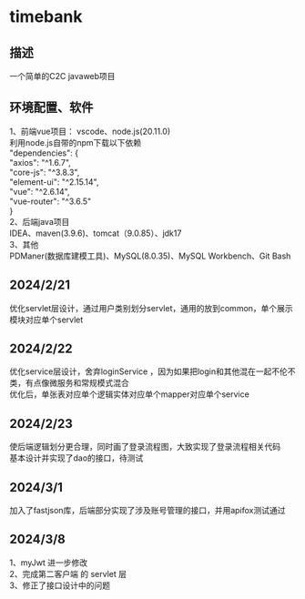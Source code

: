 # timebank 
 
## 描述
  一个简单的C2C javaweb项目 

## 环境配置、软件 
1、前端vue项目：
    vscode、node.js(20.11.0)  
    利用node.js自带的npm下载以下依赖  
    "dependencies": {  
    "axios": "^1.6.7",  
    "core-js": "^3.8.3",  
    "element-ui": "^2.15.14",  
    "vue": "^2.6.14",  
    "vue-router": "^3.6.5"  
  }  
2、后端java项目  
    IDEA、maven(3.9.6)、tomcat（9.0.85）、jdk17  
3、其他  
    PDManer(数据库建模工具)、MySQL(8.0.35)、MySQL Workbench、Git Bash  

## 2024/2/21
  优化servlet层设计，通过用户类别划分servlet，通用的放到common，单个展示模块对应单个servlet<br>
## 2024/2/22      
  优化service层设计，舍弃loginService ，因为如果把login和其他混在一起不伦不类，有点像微服务和常规模式混合<br>
  优化后，单张表对应单个逻辑实体对应单个mapper对应单个service<br>
## 2024/2/23
  使后端逻辑划分更合理，同时画了登录流程图，大致实现了登录流程相关代码<br>
  基本设计并实现了dao的接口，待测试<br>
## 2024/3/1
  加入了fastjson库，后端部分实现了涉及账号管理的接口，并用apifox测试通过<br>
## 2024/3/8
  1、myJwt 进一步修改<br>
  2、完成第二客户端 的 servlet 层<br>
  3、修正了接口设计中的问题<br>

